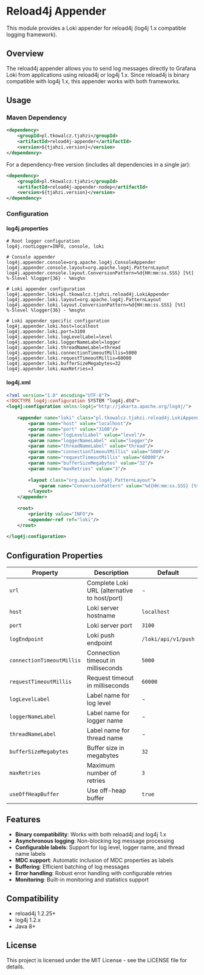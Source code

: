 # Reload4j Appender

This module provides a Loki appender for reload4j (log4j 1.x compatible logging framework).

## Overview

The reload4j appender allows you to send log messages directly to Grafana Loki from applications using reload4j or log4j 1.x. Since reload4j is binary compatible with log4j 1.x, this appender works with both frameworks.

## Usage

### Maven Dependency

```xml
<dependency>
    <groupId>pl.tkowalcz.tjahzi</groupId>
    <artifactId>reload4j-appender</artifactId>
    <version>${tjahzi.version}</version>
</dependency>
```

For a dependency-free version (includes all dependencies in a single jar):

```xml
<dependency>
    <groupId>pl.tkowalcz.tjahzi</groupId>
    <artifactId>reload4j-appender-nodep</artifactId>
    <version>${tjahzi.version}</version>
</dependency>
```

### Configuration

#### log4j.properties

```properties
# Root logger configuration
log4j.rootLogger=INFO, console, loki

# Console appender
log4j.appender.console=org.apache.log4j.ConsoleAppender
log4j.appender.console.layout=org.apache.log4j.PatternLayout
log4j.appender.console.layout.ConversionPattern=%d{HH:mm:ss.SSS} [%t] %-5level %logger{36} - %msg%n

# Loki appender configuration
log4j.appender.loki=pl.tkowalcz.tjahzi.reload4j.LokiAppender
log4j.appender.loki.layout=org.apache.log4j.PatternLayout
log4j.appender.loki.layout.ConversionPattern=%d{HH:mm:ss.SSS} [%t] %-5level %logger{36} - %msg%n

# Loki appender specific configuration
log4j.appender.loki.host=localhost
log4j.appender.loki.port=3100
log4j.appender.loki.logLevelLabel=level
log4j.appender.loki.loggerNameLabel=logger
log4j.appender.loki.threadNameLabel=thread
log4j.appender.loki.connectionTimeoutMillis=5000
log4j.appender.loki.requestTimeoutMillis=60000
log4j.appender.loki.bufferSizeMegabytes=32
log4j.appender.loki.maxRetries=3
```

#### log4j.xml

```xml
<?xml version="1.0" encoding="UTF-8"?>
<!DOCTYPE log4j:configuration SYSTEM "log4j.dtd">
<log4j:configuration xmlns:log4j="http://jakarta.apache.org/log4j/">
    
    <appender name="loki" class="pl.tkowalcz.tjahzi.reload4j.LokiAppender">
        <param name="host" value="localhost"/>
        <param name="port" value="3100"/>
        <param name="logLevelLabel" value="level"/>
        <param name="loggerNameLabel" value="logger"/>
        <param name="threadNameLabel" value="thread"/>
        <param name="connectionTimeoutMillis" value="5000"/>
        <param name="requestTimeoutMillis" value="60000"/>
        <param name="bufferSizeMegabytes" value="32"/>
        <param name="maxRetries" value="3"/>
        
        <layout class="org.apache.log4j.PatternLayout">
            <param name="ConversionPattern" value="%d{HH:mm:ss.SSS} [%t] %-5level %logger{36} - %msg%n"/>
        </layout>
    </appender>
    
    <root>
        <priority value="INFO"/>
        <appender-ref ref="loki"/>
    </root>
    
</log4j:configuration>
```

## Configuration Properties

| Property | Description | Default |
|----------|-------------|---------|
| `url` | Complete Loki URL (alternative to host/port) | - |
| `host` | Loki server hostname | `localhost` |
| `port` | Loki server port | `3100` |
| `logEndpoint` | Loki push endpoint | `/loki/api/v1/push` |
| `connectionTimeoutMillis` | Connection timeout in milliseconds | `5000` |
| `requestTimeoutMillis` | Request timeout in milliseconds | `60000` |
| `logLevelLabel` | Label name for log level | - |
| `loggerNameLabel` | Label name for logger name | - |
| `threadNameLabel` | Label name for thread name | - |
| `bufferSizeMegabytes` | Buffer size in megabytes | `32` |
| `maxRetries` | Maximum number of retries | `3` |
| `useOffHeapBuffer` | Use off-heap buffer | `true` |

## Features

- **Binary compatibility**: Works with both reload4j and log4j 1.x
- **Asynchronous logging**: Non-blocking log message processing
- **Configurable labels**: Support for log level, logger name, and thread name labels
- **MDC support**: Automatic inclusion of MDC properties as labels
- **Buffering**: Efficient batching of log messages
- **Error handling**: Robust error handling with configurable retries
- **Monitoring**: Built-in monitoring and statistics support

## Compatibility

- reload4j 1.2.25+
- log4j 1.2.x
- Java 8+

## License

This project is licensed under the MIT License - see the LICENSE file for details.